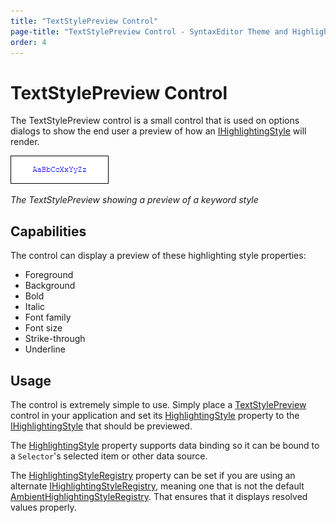 ```yaml
---
title: "TextStylePreview Control"
page-title: "TextStylePreview Control - SyntaxEditor Theme and Highlighting Style Features"
order: 4
---
```

# TextStylePreview Control

The TextStylePreview control is a small control that is used on options dialogs to show the end user a preview of how an [IHighlightingStyle](xref:@ActiproUIRoot.Controls.SyntaxEditor.Highlighting.IHighlightingStyle) will render.

![Screenshot](../../images/text-style-preview.png)

*The TextStylePreview showing a preview of a keyword style*

## Capabilities

The control can display a preview of these highlighting style properties:

- Foreground
- Background
- Bold
- Italic
- Font family
- Font size
- Strike-through
- Underline

## Usage

The control is extremely simple to use.  Simply place a [TextStylePreview](xref:@ActiproUIRoot.Controls.SyntaxEditor.TextStylePreview) control in your application and set its [HighlightingStyle](xref:@ActiproUIRoot.Controls.SyntaxEditor.TextStylePreview.HighlightingStyle) property to the [IHighlightingStyle](xref:@ActiproUIRoot.Controls.SyntaxEditor.Highlighting.IHighlightingStyle) that should be previewed.

The [HighlightingStyle](xref:@ActiproUIRoot.Controls.SyntaxEditor.TextStylePreview.HighlightingStyle) property supports data binding so it can be bound to a `Selector`'s selected item or other data source.

The [HighlightingStyleRegistry](xref:@ActiproUIRoot.Controls.SyntaxEditor.TextStylePreview.HighlightingStyleRegistry) property can be set if you are using an alternate [IHighlightingStyleRegistry](xref:@ActiproUIRoot.Controls.SyntaxEditor.Highlighting.IHighlightingStyleRegistry), meaning one that is not the default [AmbientHighlightingStyleRegistry](xref:@ActiproUIRoot.Controls.SyntaxEditor.Highlighting.AmbientHighlightingStyleRegistry).  That ensures that it displays resolved values properly.
